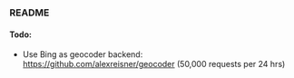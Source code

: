 ### README

#### Todo: 

* Use Bing as geocoder backend: https://github.com/alexreisner/geocoder (50,000 requests per 24 hrs)